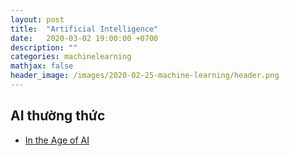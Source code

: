 ```yaml
---
layout: post
title:  "Artificial Intelligence"
date:   2020-03-02 19:00:00 +0700
description: ""
categories: machinelearning
mathjax: false
header_image: /images/2020-02-25-machine-learning/header.png
---
```


## AI thường thức
- [In the Age of AI](https://www.youtube.com/watch?v=5dZ_lvDgevk)